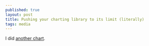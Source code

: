 ```yaml
---
published: true
layout: post
title: Pushing your charting library to its limit (literally)
tags: media
---
```

I did  [another chart](https://blog.datawrapper.de/looooongchart/).
